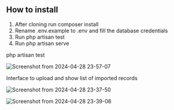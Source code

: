 ## How to install

1. After cloning run composer install
2. Rename .env.example to .env and fill the database credentials
3. Run php artisan test
4. Run php artisan serve


php artisan test


![Screenshot from 2024-04-28 23-57-07](https://github.com/osaprog/homeowners/assets/7841525/d0db7b7d-aa42-49dc-b958-41c0f91bc22f)



Interface to upload and show list of imported records

![Screenshot from 2024-04-28 23-37-50](https://github.com/osaprog/homeowners/assets/7841525/297c84b8-1c00-407c-a948-8de0d401a3df)




![Screenshot from 2024-04-28 23-39-06](https://github.com/osaprog/homeowners/assets/7841525/83e72b4b-641b-4619-92f2-7c6f3dac2579)
